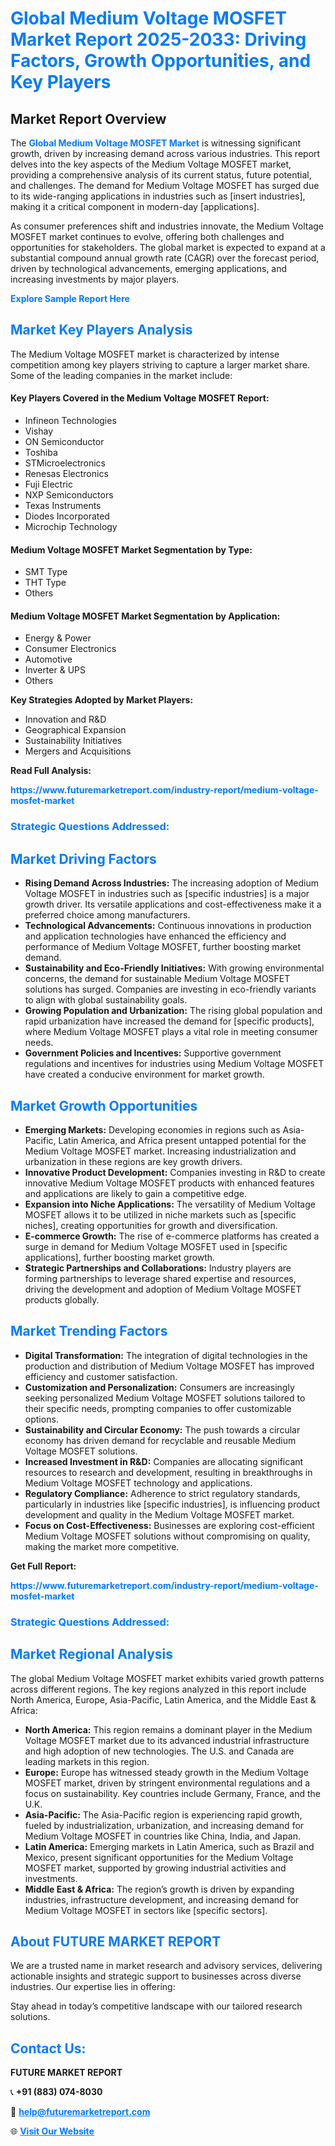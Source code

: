 <h1 style="color: #007BFF;">Global Medium Voltage MOSFET Market Report 2025-2033: Driving Factors, Growth Opportunities, and Key Players</h1>

<section id="overview">
<h2>Market Report Overview</h2>
<p>The <a href="https://www.futuremarketreport.com/industry-report/medium-voltage-mosfet-market" style="color: #007BFF; text-decoration: none;"><strong>Global Medium Voltage MOSFET Market</strong></a> is witnessing significant growth, driven by increasing demand across various industries. This report delves into the key aspects of the Medium Voltage MOSFET market, providing a comprehensive analysis of its current status, future potential, and challenges. The demand for Medium Voltage MOSFET has surged due to its wide-ranging applications in industries such as [insert industries], making it a critical component in modern-day [applications].</p>
<p>As consumer preferences shift and industries innovate, the Medium Voltage MOSFET market continues to evolve, offering both challenges and opportunities for stakeholders. The global market is expected to expand at a substantial compound annual growth rate (CAGR) over the forecast period, driven by technological advancements, emerging applications, and increasing investments by major players.</p>
</section>

<section id="overview">
<p><a href="https://www.futuremarketreport.com/request-sample/reportId=41451" style="color: #007BFF; text-decoration: none;"><strong>Explore Sample Report Here</strong></a></p>
</section>

<section id="key-players">
<h2 style="color: #007BFF;">Market Key Players Analysis</h2>
<p>The Medium Voltage MOSFET market is characterized by intense competition among key players striving to capture a larger market share. Some of the leading companies in the market include:</p>
<h4>Key Players Covered in the Medium Voltage MOSFET Report:</h4>
<ul><li>Infineon Technologies</li><li>Vishay</li><li>ON Semiconductor</li><li>Toshiba</li><li>STMicroelectronics</li><li>Renesas Electronics</li><li>Fuji Electric</li><li>NXP Semiconductors</li><li>Texas Instruments</li><li>Diodes Incorporated</li><li>Microchip Technology</li></ul>
<h4>Medium Voltage MOSFET Market Segmentation by Type:</h4>
<ul><li>SMT Type</li><li>THT Type</li><li>Others</li></ul>

<h4>Medium Voltage MOSFET Market Segmentation by Application:</h4>
<ul><li>Energy &amp; Power</li><li>Consumer Electronics</li><li>Automotive</li><li>Inverter &amp; UPS</li><li>Others</li></ul>
<p><strong>Key Strategies Adopted by Market Players:</strong></p>
<ul>
<li>Innovation and R&D</li>
<li>Geographical Expansion</li>
<li>Sustainability Initiatives</li>
<li>Mergers and Acquisitions</li>
</ul>
</section>

<section>
<p><strong>Read Full Analysis: </strong></p><a href="https://www.futuremarketreport.com/industry-report/medium-voltage-mosfet-market" style="color: #007BFF; text-decoration: none;"><strong>https://www.futuremarketreport.com/industry-report/medium-voltage-mosfet-market</strong></a>
<h3 style="color: #007BFF;">Strategic Questions Addressed:</h3>
</section>

<section id="driving-factors">
<h2 style="color: #007BFF;">Market Driving Factors</h2>
<ul>
<li><strong>Rising Demand Across Industries:</strong> The increasing adoption of Medium Voltage MOSFET in industries such as [specific industries] is a major growth driver. Its versatile applications and cost-effectiveness make it a preferred choice among manufacturers.</li>
<li><strong>Technological Advancements:</strong> Continuous innovations in production and application technologies have enhanced the efficiency and performance of Medium Voltage MOSFET, further boosting market demand.</li>
<li><strong>Sustainability and Eco-Friendly Initiatives:</strong> With growing environmental concerns, the demand for sustainable Medium Voltage MOSFET solutions has surged. Companies are investing in eco-friendly variants to align with global sustainability goals.</li>
<li><strong>Growing Population and Urbanization:</strong> The rising global population and rapid urbanization have increased the demand for [specific products], where Medium Voltage MOSFET plays a vital role in meeting consumer needs.</li>
<li><strong>Government Policies and Incentives:</strong> Supportive government regulations and incentives for industries using Medium Voltage MOSFET have created a conducive environment for market growth.</li>
</ul>
</section>

<section id="growth-opportunities">
<h2 style="color: #007BFF;">Market Growth Opportunities</h2>
<ul>
<li><strong>Emerging Markets:</strong> Developing economies in regions such as Asia-Pacific, Latin America, and Africa present untapped potential for the Medium Voltage MOSFET market. Increasing industrialization and urbanization in these regions are key growth drivers.</li>
<li><strong>Innovative Product Development:</strong> Companies investing in R&D to create innovative Medium Voltage MOSFET products with enhanced features and applications are likely to gain a competitive edge.</li>
<li><strong>Expansion into Niche Applications:</strong> The versatility of Medium Voltage MOSFET allows it to be utilized in niche markets such as [specific niches], creating opportunities for growth and diversification.</li>
<li><strong>E-commerce Growth:</strong> The rise of e-commerce platforms has created a surge in demand for Medium Voltage MOSFET used in [specific applications], further boosting market growth.</li>
<li><strong>Strategic Partnerships and Collaborations:</strong> Industry players are forming partnerships to leverage shared expertise and resources, driving the development and adoption of Medium Voltage MOSFET products globally.</li>
</ul>
</section>

<section id="trending-factors">
<h2 style="color: #007BFF;">Market Trending Factors</h2>
<ul>
<li><strong>Digital Transformation:</strong> The integration of digital technologies in the production and distribution of Medium Voltage MOSFET has improved efficiency and customer satisfaction.</li>
<li><strong>Customization and Personalization:</strong> Consumers are increasingly seeking personalized Medium Voltage MOSFET solutions tailored to their specific needs, prompting companies to offer customizable options.</li>
<li><strong>Sustainability and Circular Economy:</strong> The push towards a circular economy has driven demand for recyclable and reusable Medium Voltage MOSFET solutions.</li>
<li><strong>Increased Investment in R&D:</strong> Companies are allocating significant resources to research and development, resulting in breakthroughs in Medium Voltage MOSFET technology and applications.</li>
<li><strong>Regulatory Compliance:</strong> Adherence to strict regulatory standards, particularly in industries like [specific industries], is influencing product development and quality in the Medium Voltage MOSFET market.</li>
<li><strong>Focus on Cost-Effectiveness:</strong> Businesses are exploring cost-efficient Medium Voltage MOSFET solutions without compromising on quality, making the market more competitive.</li>
</ul>
</section>

<section>
<p><strong>Get Full Report: </strong></p><a href="https://www.futuremarketreport.com/industry-report/medium-voltage-mosfet-market" style="color: #007BFF; text-decoration: none;"><strong>https://www.futuremarketreport.com/industry-report/medium-voltage-mosfet-market</strong></a>
<h3 style="color: #007BFF;">Strategic Questions Addressed:</h3>
</section>


<section id="regional-analysis">
<h2 style="color: #007BFF;">Market Regional Analysis</h2>
<p>The global Medium Voltage MOSFET market exhibits varied growth patterns across different regions. The key regions analyzed in this report include North America, Europe, Asia-Pacific, Latin America, and the Middle East & Africa:</p>
<ul>
<li><strong>North America:</strong> This region remains a dominant player in the Medium Voltage MOSFET market due to its advanced industrial infrastructure and high adoption of new technologies. The U.S. and Canada are leading markets in this region.</li>
<li><strong>Europe:</strong> Europe has witnessed steady growth in the Medium Voltage MOSFET market, driven by stringent environmental regulations and a focus on sustainability. Key countries include Germany, France, and the U.K.</li>
<li><strong>Asia-Pacific:</strong> The Asia-Pacific region is experiencing rapid growth, fueled by industrialization, urbanization, and increasing demand for Medium Voltage MOSFET in countries like China, India, and Japan.</li>
<li><strong>Latin America:</strong> Emerging markets in Latin America, such as Brazil and Mexico, present significant opportunities for the Medium Voltage MOSFET market, supported by growing industrial activities and investments.</li>
<li><strong>Middle East & Africa:</strong> The region’s growth is driven by expanding industries, infrastructure development, and increasing demand for Medium Voltage MOSFET in sectors like [specific sectors].</li>
</ul>
</section>

<footer>
<h2 style="color: #007BFF;">About FUTURE MARKET REPORT</h2>
<p>We are a trusted name in market research and advisory services, delivering actionable insights and strategic support to businesses across diverse industries. Our expertise lies in offering:</p>

<p>Stay ahead in today’s competitive landscape with our tailored research solutions.</p>

<h2 style="color: #007BFF;">Contact Us:</h2>
<p><strong>FUTURE MARKET REPORT</strong></p>
<p>📞 <strong>+91 (883) 074-8030</strong></p>
<p>📧 <strong><a href="mailto:help@futuremarketreport.com" style="color: #007BFF;">help@futuremarketreport.com</a></strong></p>
<p>🌐 <strong><a href="https://www.futuremarketreport.com/" style="color: #007BFF;">Visit Our Website</a></strong></p>
</footer>